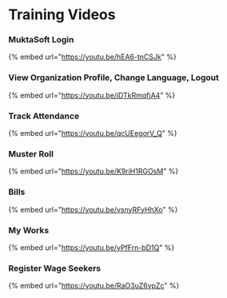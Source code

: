 # Training Videos

### MuktaSoft Login

{% embed url="https://youtu.be/hEA6-tnCSJk" %}

### View Organization Profile, Change Language, Logout

{% embed url="https://youtu.be/iDTkRmqfjA4" %}

### Track Attendance

{% embed url="https://youtu.be/qcUEegorV_Q" %}

### Muster Roll

{% embed url="https://youtu.be/K9riH1RGOsM" %}

### Bills

{% embed url="https://youtu.be/vsnyRFyHhXo" %}

### My Works

{% embed url="https://youtu.be/yPfFrn-bD1Q" %}

### Register Wage Seekers

{% embed url="https://youtu.be/RaO3uZ6vpZc" %}
